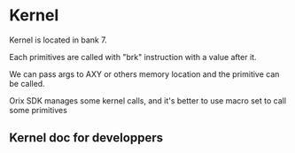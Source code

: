 # Kernel

Kernel is located in bank 7.

Each primitives are called with "brk" instruction with a value after it.

We can pass args to AXY or others memory location and the primitive can be called.

Orix SDK manages some kernel calls, and it's better to use macro set to call some primitives

## Kernel doc for developpers

